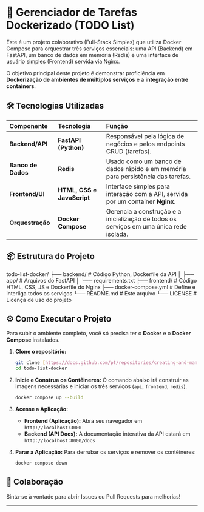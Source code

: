 # 🚀 Gerenciador de Tarefas Dockerizado (TODO List)

Este é um projeto colaborativo (Full-Stack Simples) que utiliza Docker Compose para orquestrar três serviços essenciais: uma API (Backend) em FastAPI, um banco de dados em memória (Redis) e uma interface de usuário simples (Frontend) servida via Nginx.

O objetivo principal deste projeto é demonstrar proficiência em **Dockerização de ambientes de múltiplos serviços** e a **integração entre containers**.

## 🛠️ Tecnologias Utilizadas

| Componente | Tecnologia | Função |
| :--- | :--- | :--- |
| **Backend/API** | **FastAPI (Python)** | Responsável pela lógica de negócios e pelos endpoints CRUD (tarefas). |
| **Banco de Dados** | **Redis** | Usado como um banco de dados rápido e em memória para persistência das tarefas. |
| **Frontend/UI** | **HTML, CSS e JavaScript** | Interface simples para interação com a API, servida por um container **Nginx**. |
| **Orquestração** | **Docker Compose** | Gerencia a construção e a inicialização de todos os serviços em uma única rede isolada. |

## 📦 Estrutura do Projeto
todo-list-docker/ ├── backend/ # Código Python, Dockerfile da API │ ├── app/ # Arquivos do FastAPI │ └── requirements.txt ├── frontend/ # Código HTML, CSS, JS e Dockerfile do Nginx ├── docker-compose.yml # Define e interliga todos os serviços └── README.md # Este arquivo └── LICENSE # Licença de uso do projeto


## ⚙️ Como Executar o Projeto

Para subir o ambiente completo, você só precisa ter o **Docker** e o **Docker Compose** instalados.

1.  **Clone o repositório:**
    ```bash
    git clone [https://docs.github.com/pt/repositories/creating-and-managing-repositories/quickstart-for-repositories](https://docs.github.com/pt/repositories/creating-and-managing-repositories/quickstart-for-repositories)
    cd todo-list-docker
    ```

2.  **Inicie e Construa os Contêineres:**
    O comando abaixo irá construir as imagens necessárias e iniciar os três serviços (`api`, `frontend`, `redis`).
    ```bash
    docker compose up --build
    ```

3.  **Acesse a Aplicação:**
    * **Frontend (Aplicação):** Abra seu navegador em `http://localhost:3000`
    * **Backend (API Docs):** A documentação interativa da API estará em `http://localhost:8000/docs`

4.  **Parar a Aplicação:**
    Para derrubar os serviços e remover os contêineres:
    ```bash
    docker compose down
    ```

## 🤝 Colaboração

Sinta-se à vontade para abrir Issues ou Pull Requests para melhorias!

---
